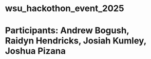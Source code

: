 # wsu_hackothon_event_2025
# Participants: Andrew Bogush, Raidyn Hendricks, Josiah Kumley, Joshua Pizana
